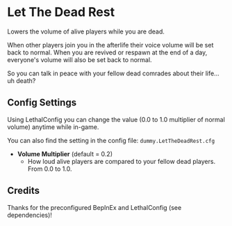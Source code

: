 # Let The Dead Rest
Lowers the volume of alive players while you are dead.

When other players join you in the afterlife their voice volume will be set back to normal. When you are revived or respawn at the end of a day, everyone's volume will also be set back to normal.

So you can talk in peace with your fellow dead comrades about their life... uh death?

## Config Settings
Using LethalConfig you can change the value (0.0 to 1.0 multiplier of normal volume) anytime while in-game. 

You can also find the setting in the config file: `dummy.LetTheDeadRest.cfg`

- **Volume Multiplier** (default = 0.2)
	- How loud alive players are compared to your fellow dead players. From 0.0 to 1.0.

## Credits
Thanks for the preconfigured BepInEx and LethalConfig (see dependencies)!
